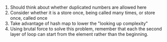 1. Should think about whether duplicated numbers are allowed here
2. Consider whether it is a store once, being called many times, or store once, called once
3. Take advantage of hash map to lower the "looking up complexity"
4. Using brutal force to solve this problem, remember that each the second layer of loop can start from the element rather than the beginning.